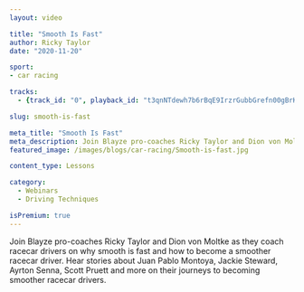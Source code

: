 ```yaml
---
layout: video

title: "Smooth Is Fast"
author: Ricky Taylor
date: "2020-11-20"

sport:
- car racing

tracks:
  - {track_id: "0", playback_id: "t3qnNTdewh7b6rBqE9IrzrGubbGrefn00gBrK00P89THs", lesson_name: "Smooth Is Fast", lesson_desc: "Blayze pro-coaches Ricky Taylor and Dion von Moltke as they coach racecar drivers on why smooth is fast and how to become a smoother racecar driver. No matter what you are racing this is a must watch coaching session.  Being smooth not only will help you go faster but it also helps protect your car. In this coaching session you will also ear stories from Ricky Taylor about Juan Pablo Montoya, Jackie Steward, Ayrton Senna, Scott Pruett and more on their journeys to becoming smoother racecar drivers."}

slug: smooth-is-fast

meta_title: "Smooth Is Fast"
meta_description: Join Blayze pro-coaches Ricky Taylor and Dion von Moltke as they coach racecar drivers on why smooth is fast and how to become a smoother racecar driver.  Hear stories about Juan Pablo Montoya, Jackie Steward, Ayrton Senna, Scott Pruett and more on their journeys to becoming smoother racecar drivers.
featured_image: /images/blogs/car-racing/Smooth-is-fast.jpg

content_type: Lessons 

category:
  - Webinars
  - Driving Techniques 

isPremium: true
---
```


Join Blayze pro-coaches Ricky Taylor and Dion von Moltke as they coach racecar drivers on why smooth is fast and how to become a smoother racecar driver.  Hear stories about Juan Pablo Montoya, Jackie Steward, Ayrton Senna, Scott Pruett and more on their journeys to becoming smoother racecar drivers.